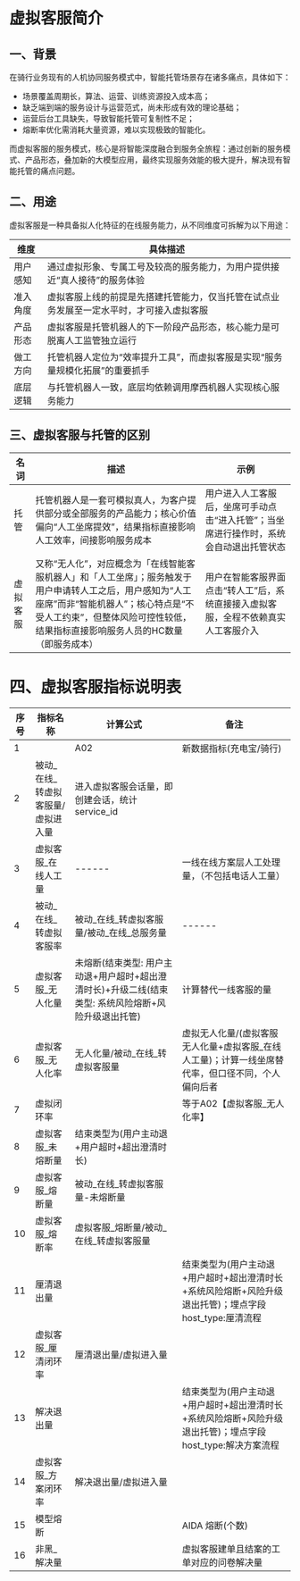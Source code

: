 # 虚拟客服简介
## 一、背景
在骑行业务现有的人机协同服务模式中，智能托管场景存在诸多痛点，具体如下：
- 场景覆盖周期长，算法、运营、训练资源投入成本高；
- 缺乏端到端的服务设计与运营范式，尚未形成有效的理论基础；
- 运营后台工具缺失，导致智能托管可复制性不足；
- 熔断率优化需消耗大量资源，难以实现极致的智能化。

而虚拟客服的服务模式，核心是将智能深度融合到服务全旅程：通过创新的服务模式、产品形态，叠加新的大模型应用，最终实现服务效能的极大提升，解决现有智能托管的痛点问题。

## 二、用途
虚拟客服是一种具备拟人化特征的在线服务能力，从不同维度可拆解为以下用途：

| 维度         | 具体描述                                                                 |
|--------------|--------------------------------------------------------------------------|
| 用户感知     | 通过虚拟形象、专属工号及较高的服务能力，为用户提供接近“真人接待”的服务体验 |
| 准入角度     | 虚拟客服上线的前提是先搭建托管能力，仅当托管在试点业务发展至一定水平时，才可接入虚拟客服 |
| 产品形态     | 虚拟客服是托管机器人的下一阶段产品形态，核心能力是可脱离人工监管独立运行 |
| 做工方向     | 托管机器人定位为“效率提升工具”，而虚拟客服是实现“服务量规模化拓展”的重要抓手 |
| 底层逻辑     | 与托管机器人一致，底层均依赖调用摩西机器人实现核心服务能力               |


## 三、虚拟客服与托管的区别
| 名词       | 描述                                                                 | 示例                                                                 |
|------------|----------------------------------------------------------------------|----------------------------------------------------------------------|
| 托管       | 托管机器人是一套可模拟真人，为客户提供部分或全部服务的产品能力；核心价值偏向“人工坐席提效”，结果指标直接影响人工效率，间接影响服务成本 | 用户进入人工客服后，坐席可手动点击“进入托管”；当坐席进行操作时，系统会自动退出托管状态 |
| 虚拟客服   | 又称“无人化”，对应概念为「在线智能客服机器人」和「人工坐席」；服务触发于用户申请转人工之后，用户感知为“人工座席”而非“智能机器人”；核心特点是“不受人工约束”，但整体风险可控性较低，结果指标直接影响服务人员的HC数量（即服务成本） | 用户在智能客服界面点击“转人工”后，系统直接接入虚拟客服，全程不依赖真实人工客服介入 |

# 四、虚拟客服指标说明表

| 序号 | 指标名称               | 计算公式                                                                 | 备注                                                                 |
| ---- | ---------------------- | ------------------------------------------------------------------------ | -------------------------------------------------------------------- |
| 1    |                        | A02                                                                      | 新数据指标(充电宝/骑行)                                              |
| 2    | 被动_在线_转虚拟客服量/虚拟进入量 | 进入虚拟客服会话量，即创建会话，统计 service_id                                 |                                                                      |
| 3    | 虚拟客服_在线人工量     | ------                                                                   | 一线在线方案层人工处理量，（不包括电话人工量）                       |
| 4    | 被动_在线_转虚拟客服率   | 被动_在线_转虚拟客服量/被动_在线_总服务量                                      | ------                                                               |
| 5    | 虚拟客服_无人化量       | 未熔断(结束类型: 用户主动退+用户超时+超出澄清时长)+升级二线(结束类型: 系统风险熔断+风险升级退出托管) | 计算替代一线客服的量                                                 |
| 6    | 虚拟客服_无人化率       | 无人化量/被动_在线_转虚拟客服量                                              | 虚拟无人化量/(虚拟客服无人化量+虚拟客服_在线人工量)；计算一线坐席替代率，但口径不同，个人偏向后者 |
| 7    | 虚拟闭环率             |                                                                          | 等于A02【虚拟客服_无人化率】                                          |
| 8    | 虚拟客服_未熔断量       | 结束类型为(用户主动退+用户超时+超出澄清时长)                                         |                                                                      |
| 9    | 虚拟客服_熔断量         | 被动_在线_转虚拟客服量-未熔断量                                                |                                                                      |
| 10   | 虚拟客服_熔断率         | 虚拟客服_熔断量/被动_在线_转虚拟客服量                                           |                                                                      |
| 11   | 厘清退出量             |                                                                          | 结束类型为(用户主动退+用户超时+超出澄清时长+系统风险熔断+风险升级退出托管)；埋点字段 host_type:厘清流程 |
| 12   | 虚拟客服_厘清闭环率     | 厘清退出量/虚拟进入量                                                        |                                                                      |
| 13   | 解决退出量             |                                                                          | 结束类型为(用户主动退+用户超时+超出澄清时长+系统风险熔断+风险升级退出托管)；埋点字段 host_type:解决方案流程 |
| 14   | 虚拟客服_方案闭环率     | 解决退出量/虚拟进入量                                                        |                                                                      |
| 15   | 模型熔断               |                                                                          | AIDA 熔断(个数)                                                      |
| 16   | 非黑_解决量            |                                                                          | 虚拟客服建单且结案的工单对应的问卷解决量                             | 